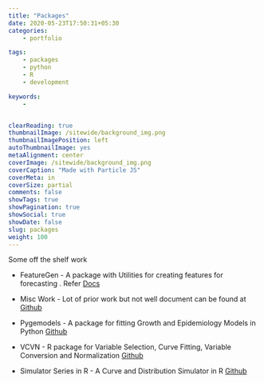 ```yaml
---
title: "Packages"
date: 2020-05-23T17:50:31+05:30
categories:
    - portfolio

tags:
    - packages
    - python
    - R
    - development

keywords:
    - 


clearReading: true
thumbnailImage: /sitewide/background_img.png
thumbnailImagePosition: left 
autoThumbnailImage: yes 
metaAlignment: center 
coverImage: /sitewide/background_img.png
coverCaption: "Made with Particle JS"
coverMeta: in 
coverSize: partial 
comments: false
showTags: true
showPagination: true
showSocial: true
showDate: false
slug: packages
weight: 100
---
```


Some off the shelf work
<!--more-->

* FeatureGen - A package with Utilities for creating features for forecasting . Refer [Docs](https://jkapila.github.io/featuregen/)

* Misc Work - Lot of prior work but not well document can be found at [Github](https://github.com/jkapila/paper-codebase)

* Pygemodels - A package for fitting Growth and Epidemiology Models in Python [Github](https://github.com/jkapila/pygemodels)

* VCVN - R package for Variable  Selection, Curve Fitting, Variable Conversion and Normalization [Github](https://github.com/jkapila/vcvn)

* Simulator Series in R - A Curve and Distribution Simulator in R [Github](https://github.com/jkapila/SimulatorInR) 
